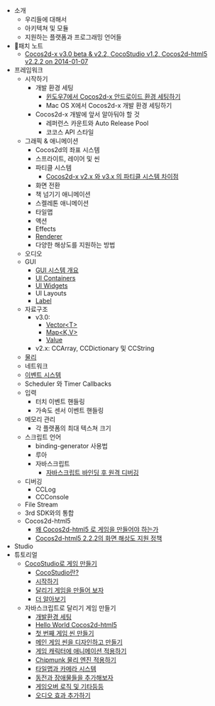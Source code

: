 - 소개
	- 우리들에 대해서
	- 아키텍쳐 및 모듈
	- 지원하는 플랫폼과 프로그래밍 언어들
- 패치 노트
	- [Cocos2d-x v3.0 beta & v2.2, CocoStudio v1.2, Cocos2d-html5 v2.2.2 on 2014-01-07](../release-notes/summary-release-20140107.md)
- 프레임워크 
	- 시작하기	 
		- 개발 환경 세팅
			- [윈도우7에서 Cocos2d-x 안드로이드 환경 세팅하기](../manual/framework/native/installation/android-on-win7/en.md)
			- Mac OS X에서 Cocos2d-x 개발 환경 세팅하기
		- Cocos2d-x 개발에 앞서 알아둬야 할 것
			- 레퍼런스 카운트와 Auto Release Pool
			- 코코스 API 스타일
	- 그래픽 & 애니메이션
		- Cocos2d의 좌표 시스템
		- 스프라이트, 레이어 및 씬
		- 파티클 시스템        
			- [Cocos2d-x v2.x 와 v3.x 의 파티클 시스템 차이점](../manual/framework/native/graphic/particle/v3/en.md)
		- 화면 전환
		- 책 넘기기 애니메이션
		- 스켈레톤 애니메이션
		- 타일맵
		- 액션
		- Effects
		- [Renderer](../manual/framework/native/renderer/en.md) 
		- 다양한 해상도를 지원하는 방법
	- 오디오
	- GUI
		- [GUI 시스템 개요](../manual/framework/native/gui/overview/en.md)
        - [UI Containers](../manual/framework/native/gui/container/en.md)
        - [UI Widgets](../manual/framework/native/gui/widget/en.md)
        - UI Layouts
		- [Label](../manual/framework/native/gui/label/v3/en.md)
	- 자료구조
		- v3.0: 
			- [Vector\<T\>](../manual/framework/native/data-structure/v3/vector/en.md)
			- [Map\<K,V\>](../manual/framework/native/data-structure/v3/map/en.md) 
			- [Value](../manual/framework/native/data-structure/v3/value/en.md)
		- v2.x: CCArray, CCDictionary 및 CCString
	- [물리](../manual/framework/native/physics/physics-integration/en.md)
	- 네트워크
	- [이벤트 시스템](../manual/framework/native/input/event-dispatcher/en.md)
	- Scheduler 와 Timer Callbacks
	- 입력
		- 터치 이벤트 핸들링
		- 가속도 센서 이벤트 핸들링
	- 메모리 관리
		- 각 플랫폼의 최대 텍스쳐 크기
	- 스크립트 언어
	    - binding-generator 사용법
		- 루아
		- 자바스크립트
		    - [자바스크립트 바인딩 후 원격 디버깅](../manual/framework/native/scripting/javascript/js-remote-debugger/en.md)
	- 디버깅
		- CCLog
		- CCConsole
	- File Stream
	- 3rd SDK와의 통합
	- Cocos2d-html5
		- [왜 Cocos2d-html5 로 게임을 만들어야 하는가](../manual/framework/html5/cocosh5-advantages/en.md)
		- [Cocos2d-html5 2.2.2의 화면 해상도 지원 정책](../manual/framework/html5/resolution-policy-design/en.md)
- Studio
- 튜토리얼
	- [CocoStudio로 게임 만들기](../tutorial/parkour-game-with-cocostudio/en.md)
		- [CocoStudio란?](../tutorial/parkour-game-with-cocostudio/chapter1/en.md)
		- [시작하기](../tutorial/parkour-game-with-cocostudio/chapter2/en.md)
		- [달리기 게임을 만들어 보자](../tutorial/parkour-game-with-cocostudio/chapter3/en.md)
		- [더 알아보기](../tutorial/parkour-game-with-cocostudio/chapter4/en.md)
	- 자바스크립트로 달리기 게임 만들기
		- [개발환경 세팅](../tutorial/parkour-game-with-javascript/chapter1/en.md)
		- [Hello World Cocos2d-html5](../tutorial/parkour-game-with-javascript/chapter2/en.md)
		- [첫 번째 게임 씬 만들기](../tutorial/parkour-game-with-javascript/chapter3/en.md)
		- [메인 게임 씬을 디자인하고 만들기](../tutorial/parkour-game-with-javascript/chapter4/en.md)
		- [게임 캐릭터에 애니메이션 적용하기](../tutorial/parkour-game-with-javascript/chapter5/en.md)
		- [Chipmunk 물리 엔진 적용하기](../tutorial/parkour-game-with-javascript/chapter6/en.md)
		- [타일맵과 카메라 시스템](../tutorial/parkour-game-with-javascript/chapter7/en.md)
		- [동전과 장애물들을 추가해보자](../tutorial/parkour-game-with-javascript/chapter8/en.md)
		- [게임오버 로직 및 기타등등](../tutorial/parkour-game-with-javascript/chapter9/en.md)
        - [오디오 효과 추가하기](../tutorial/parkour-game-with-javascript/chapter10/en.md)
		
